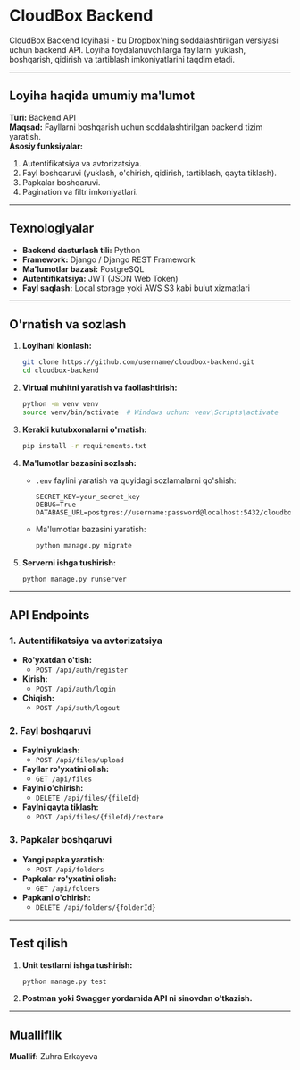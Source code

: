 # CloudBox Backend

CloudBox Backend loyihasi - bu Dropbox'ning soddalashtirilgan versiyasi uchun backend API. Loyiha foydalanuvchilarga fayllarni yuklash, boshqarish, qidirish va tartiblash imkoniyatlarini taqdim etadi.

---

## **Loyiha haqida umumiy ma'lumot**

**Turi:** Backend API  
**Maqsad:** Fayllarni boshqarish uchun soddalashtirilgan backend tizim yaratish.  
**Asosiy funksiyalar:**

1. Autentifikatsiya va avtorizatsiya.
2. Fayl boshqaruvi (yuklash, o'chirish, qidirish, tartiblash, qayta tiklash).
3. Papkalar boshqaruvi.
4. Pagination va filtr imkoniyatlari.

---

## **Texnologiyalar**

- **Backend dasturlash tili:** Python
- **Framework:** Django / Django REST Framework
- **Ma'lumotlar bazasi:** PostgreSQL
- **Autentifikatsiya:** JWT (JSON Web Token)
- **Fayl saqlash:** Local storage yoki AWS S3 kabi bulut xizmatlari

---

## **O'rnatish va sozlash**

1. **Loyihani klonlash:**
   ```bash
   git clone https://github.com/username/cloudbox-backend.git
   cd cloudbox-backend
   ```

2. **Virtual muhitni yaratish va faollashtirish:**
   ```bash
   python -m venv venv
   source venv/bin/activate  # Windows uchun: venv\Scripts\activate
   ```

3. **Kerakli kutubxonalarni o'rnatish:**
   ```bash
   pip install -r requirements.txt
   ```

4. **Ma'lumotlar bazasini sozlash:**
   - `.env` faylini yaratish va quyidagi sozlamalarni qo'shish:
     ```env
     SECRET_KEY=your_secret_key
     DEBUG=True
     DATABASE_URL=postgres://username:password@localhost:5432/cloudbox
     ```

   - Ma'lumotlar bazasini yaratish:
     ```bash
     python manage.py migrate
     ```

5. **Serverni ishga tushirish:**
   ```bash
   python manage.py runserver
   ```

---

## **API Endpoints**

### **1. Autentifikatsiya va avtorizatsiya**

- **Ro'yxatdan o'tish:**
  - `POST /api/auth/register`
- **Kirish:**
  - `POST /api/auth/login`
- **Chiqish:**
  - `POST /api/auth/logout`

### **2. Fayl boshqaruvi**

- **Faylni yuklash:**
  - `POST /api/files/upload`
- **Fayllar ro'yxatini olish:**
  - `GET /api/files`
- **Faylni o'chirish:**
  - `DELETE /api/files/{fileId}`
- **Faylni qayta tiklash:**
  - `POST /api/files/{fileId}/restore`

### **3. Papkalar boshqaruvi**

- **Yangi papka yaratish:**
  - `POST /api/folders`
- **Papkalar ro'yxatini olish:**
  - `GET /api/folders`
- **Papkani o'chirish:**
  - `DELETE /api/folders/{folderId}`

---

## **Test qilish**

1. **Unit testlarni ishga tushirish:**
   ```bash
   python manage.py test
   ```

2. **Postman yoki Swagger yordamida API ni sinovdan o'tkazish.**


---

## **Mualliflik**

**Muallif:** Zuhra Erkayeva  


